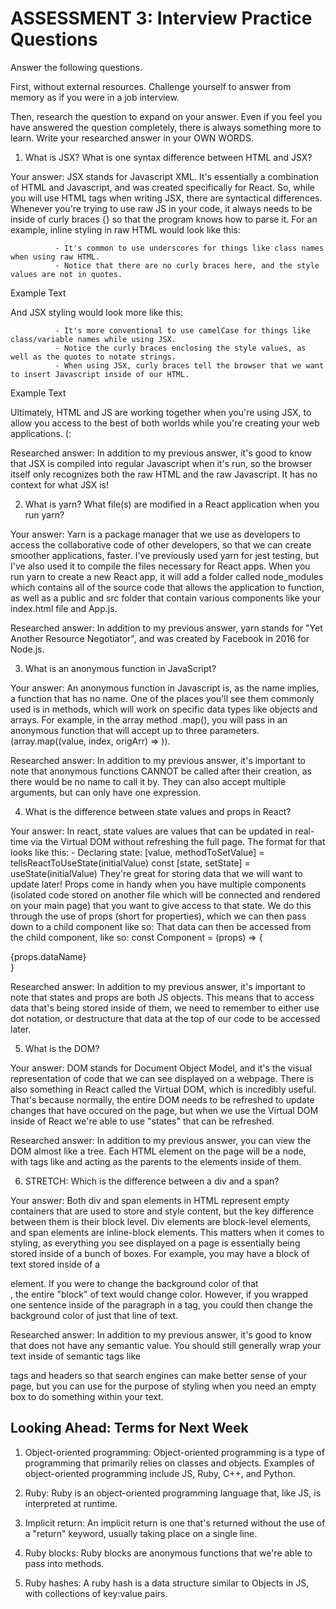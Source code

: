 # ASSESSMENT 3: Interview Practice Questions

Answer the following questions.

First, without external resources. Challenge yourself to answer from memory as if you were in a job interview.

Then, research the question to expand on your answer. Even if you feel you have answered the question completely, there is always something more to learn. Write your researched answer in your OWN WORDS.

1. What is JSX? What is one syntax difference between HTML and JSX?

Your answer: JSX stands for Javascript XML. It's essentially a combination of HTML and Javascript, and was created specifically for React. So, while you will use HTML tags when writing JSX, there are syntactical differences. Whenever you're trying to use raw JS in your code, it always needs to be inside of curly braces {} so that the program knows how to parse it. For an example, inline styling in raw HTML would look like this:

              - It's common to use underscores for things like class names when using raw HTML.
              - Notice that there are no curly braces here, and the style values are not in quotes.

<div class="empty_box" style="color: blue, font-size: 12px;">Example Text</div>

And JSX styling would look more like this:

              - It's more conventional to use camelCase for things like class/variable names while using JSX.
              - Notice the curly braces enclosing the style values, as well as the quotes to notate strings.
              - When using JSX, curly braces tell the browser that we want to insert Javascript inside of our HTML.

<div className="emptyBox" style{{color: "blue", fontSize: "12px"}}>Example Text</div>

Ultimately, HTML and JS are working together when you're using JSX, to allow you access to the best of both worlds while you're creating your web applications. (:

Researched answer: In addition to my previous answer, it's good to know that JSX is compiled into regular Javascript when it's run, so the browser itself only recognizes both the raw HTML and the raw Javascript. It has no context for what JSX is!

2. What is yarn? What file(s) are modified in a React application when you run yarn?

Your answer: Yarn is a package manager that we use as developers to access the collaborative code of other developers, so that we can create smoother applications, faster. I've previously used yarn for jest testing, but I've also used it to compile the files necessary for React apps. When you run yarn to create a new React app, it will add a folder called node_modules which contains all of the source code that allows the application to function, as well as a public and src folder that contain various components like your index.html file and App.js.

Researched answer: In addition to my previous answer, yarn stands for "Yet Another Resource Negotiator", and was created by Facebook in 2016 for Node.js.

3. What is an anonymous function in JavaScript?

Your answer: An anonymous function in Javascript is, as the name implies, a function that has no name. One of the places you'll see them commonly used is in methods, which will work on specific data types like objects and arrays. For example, in the array method .map(), you will pass in an anonymous function that will accept up to three parameters. (array.map((value, index, origArr) => )).

Researched answer: In addition to my previous answer, it's important to note that anonymous functions CANNOT be called after their creation, as there would be no name to call it by. They can also accept multiple arguments, but can only have one expression.

4. What is the difference between state values and props in React?

Your answer: In react, state values are values that can be updated in real-time via the Virtual DOM without refreshing the full page. The format for that looks like this: - Declaring state: [value, methodToSetValue] = tellsReactToUseState(initialValue)
const [state, setState] = useState(initialValue)
They're great for storing data that we will want to update later!
Props come in handy when you have multiple components (isolated code stored on another file which will be connected and rendered on your main page) that you want to give access to that state. We do this through the use of props (short for properties), which we can then pass down to a child component like so:
<Component dataName="data"/>
That data can then be accessed from the child component, like so:
const Component = (props) => {

<div>{props.dataName}</div>
}

Researched answer: In addition to my previous answer, it's important to note that states and props are both JS objects. This means that to access data that's being stored inside of them, we need to remember to either use dot notation, or destructure that data at the top of our code to be accessed later.

5. What is the DOM?

Your answer: DOM stands for Document Object Model, and it's the visual representation of code that we can see displayed on a webpage. There is also something in React called the Virtual DOM, which is incredibly useful. That's because normally, the entire DOM needs to be refreshed to update changes that have occured on the page, but when we use the Virtual DOM inside of React we're able to use "states" that can be refreshed.

Researched answer: In addition to my previous answer, you can view the DOM almost like a tree. Each HTML element on the page will be a node, with tags like <body> and <head> acting as the parents to the elements inside of them.

6. STRETCH: Which is the difference between a div and a span?

Your answer: Both div and span elements in HTML represent empty containers that are used to store and style content, but the key difference between them is their block level. Div elements are block-level elements, and span elements are inline-block elements. This matters when it comes to styling, as everything you see displayed on a page is essentially being stored inside of a bunch of boxes. For example, you may have a block of text stored inside of a <div> element. If you were to change the background color of that <div>, the entire "block" of text would change color. However, if you wrapped one sentence inside of the paragraph in a <span> tag, you could then change the background color of just that line of text.

Researched answer: In addition to my previous answer, it's good to know that <span> does not have any semantic value. You should still generally wrap your text inside of semantic tags like <p> tags and headers so that search engines can make better sense of your page, but you can use <span> for the purpose of styling when you need an empty box to do something within your text.

## Looking Ahead: Terms for Next Week

1. Object-oriented programming: Object-oriented programming is a type of programming that primarily relies on classes and objects. Examples of object-oriented programming include JS, Ruby, C++, and Python.

2. Ruby: Ruby is an object-oriented programming language that, like JS, is interpreted at runtime.

3. Implicit return: An implicit return is one that's returned without the use of a "return" keyword, usually taking place on a single line.

4. Ruby blocks: Ruby blocks are anonymous functions that we're able to pass into methods.

5. Ruby hashes: A ruby hash is a data structure similar to Objects in JS, with collections of key:value pairs.
